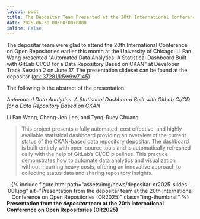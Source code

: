 ```yaml
---
layout: post
title: The Depositar Team Presented at the 20th International Conference on Open Repositories (OR2025)
date: 2025-06-30 00:00:00+0800
inline: False
---
```


The depositar team were glad to attend the 20th International Conference on Open Repositories earlier this month at the University of Chicago. Li Fan Wang presented "Automated Data Analytics: A Statistical Dashboard Built with GitLab CI/CD for a Data Repository Based on CKAN" at Developer Track Session 2 on June 17. The presentation slideset can be found at the depositar ([ark:37281/k5w9w7145](https://pid.depositar.io/ark:37281/k5w9w7145)).

The following is the abstract of the presentation. 

_Automated Data Analytics: A Statistical Dashboard Built with GitLab CI/CD for a Data Repository Based on CKAN_

Li Fan Wang, Cheng-Jen Lee, and Tyng-Ruey Chuang

> This project presents a fully automated, cost effective, and highly available statistical dashboard providing an overview of the current status of the CKAN-based data repository depositar. The dashboard is built entirely with open-source tools and is automatically refreshed daily with the help of GitLab’s CI/CD pipelines. This practice demonstrates how to automate data analytics and visualization without incurring heavy costs, offering an innovative approach to collecting status data and sharing repository insights.

<center>
<div class="row">
    <div class="col-sm mt-3 mt-md-0">
        {% include figure.html path="assets/img/news/depositar-or2025-slides-001.jpg" alt="Presentation from the depositar team at the 20th International Conference on Open Repositories (OR2025)" class="img-thumbnail" %}
    </div>
</div>
</center>
<div class="caption">
    <b>Presentation from the <em>depositar</em> team at the 20th International Conference on Open Repositories (OR2025)</b>
</div>
